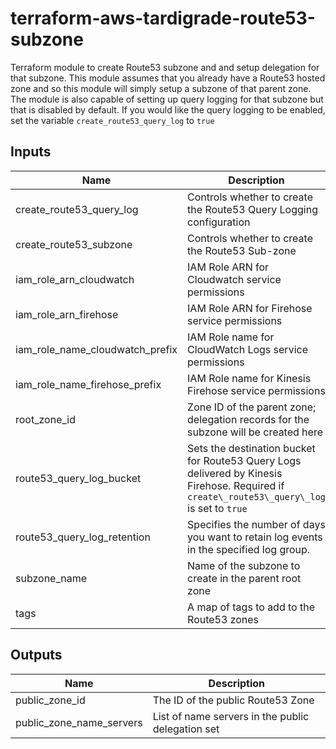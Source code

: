 # terraform-aws-tardigrade-route53-subzone

Terraform module to create Route53 subzone and and setup delegation for that subzone. This module assumes that you already have a Route53 hosted zone and so this module will simply setup a subzone of that parent zone. The module is also capable of setting up query logging for that subzone but that is disabled by default. If you would like the query logging to be enabled, set the variable `create_route53_query_log` to `true`

## Inputs

| Name | Description | Type | Default | Required |
|------|-------------|:----:|:-----:|:-----:|
| create\_route53\_query\_log | Controls whether to create the Route53 Query Logging configuration | bool | `"false"` | no |
| create\_route53\_subzone | Controls whether to create the Route53 Sub-zone | bool | `"true"` | no |
| iam\_role\_arn\_cloudwatch | IAM Role ARN for Cloudwatch service permissions | string | `"null"` | no |
| iam\_role\_arn\_firehose | IAM Role ARN for Firehose service permissions | string | `"null"` | no |
| iam\_role\_name\_cloudwatch\_prefix | IAM Role name for CloudWatch Logs service permissions | string | `"service_cloudwatch_target_firehose"` | no |
| iam\_role\_name\_firehose\_prefix | IAM Role name for Kinesis Firehose service permissions | string | `"service_firehose_s3_delivery"` | no |
| root\_zone\_id | Zone ID of the parent zone; delegation records for the subzone will be created here | string | `"null"` | no |
| route53\_query\_log\_bucket | Sets the destination bucket for Route53 Query Logs delivered by Kinesis Firehose. Required if `create\_route53\_query\_log` is set to `true` | string | `"null"` | no |
| route53\_query\_log\_retention | Specifies the number of days you want to retain log events in the specified log group. | string | `"7"` | no |
| subzone\_name | Name of the subzone to create in the parent root zone | string | `"null"` | no |
| tags | A map of tags to add to the Route53 zones | map(string) | `<map>` | no |

## Outputs

| Name | Description |
|------|-------------|
| public\_zone\_id | The ID of the public Route53 Zone |
| public\_zone\_name\_servers | List of name servers in the public delegation set |

